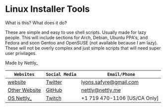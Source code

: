 # Linux Installer Tools
What is this? What does it do?

These are simple and easy to use shell scripts. Usually made for lazy people. This will include sections for Arch, Debian, Ubuntu PPA's, and Fedora and soon Gentoo and OpenSUSE (not available because I am lazy). These will not be overly complex and just simple scripts that will need super user privilages.

Made by Nettly_

|`Websites`                      | `Social Media`                        |` Email/Phone`                                           |
|------------------------------------------|--------------------------------------------|---------------------------------------------------------|
| [website](https://nettly.me)             | [Twitter](https://www.twitter.com/Nettly_) | [lyons.safyre@gmail.com](mailto:lyons.safyre@gmail.com) |
| [Other Website](https://someidiot.codes) | [GitHub](https://github.com/SafyreLyons)   | [nettly@nettly.me](mailto:nettly@nettly.me)             |
| [OS Nettly_](https://os.nettly.me)       | [Twitch](https://twitch.tv/nettly_)        | +1 719 470-1106  [US/CA Only]                           |
